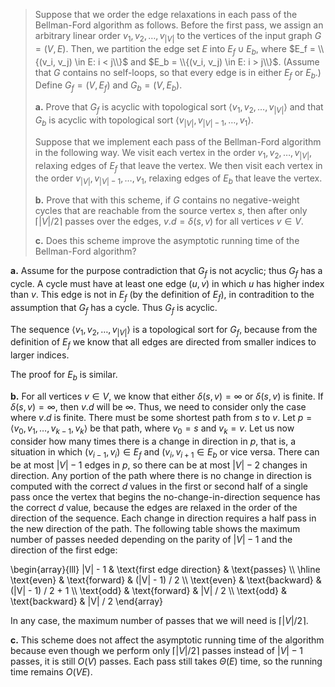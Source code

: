 > Suppose that we order the edge relaxations in each pass of the Bellman-Ford algorithm as follows. Before the first pass, we assign an arbitrary linear order $v_1, v_2, \ldots, v_{|V|}$ to the vertices of the input graph $G = (V, E)$. Then, we partition the edge set $E$ into $E_f \cup E_b$, where $E_f = \\{(v_i, v_j) \in E: i < j\\}$ and $E_b = \\{(v_i, v_j) \in E: i > j\\}$. (Assume that $G$ contains no self-loops, so that every edge is in either $E_f$ or $E_b$.) Define $G_f = (V, E_f)$ and $G_b = (V, E_b)$.
>
> **a.** Prove that $G_f$ is acyclic with topological sort $\langle v_1, v_2, \ldots, v_{|V|} \rangle$ and that $G_b$ is acyclic with topological sort $\langle v_{|V|}, v_{|V| - 1}, \ldots, v_1 \rangle$.
>
> Suppose that we implement each pass of the Bellman-Ford algorithm in the following way. We visit each vertex in the order $v_1, v_2, \ldots, v_{|V|}$, relaxing edges of $E_f$ that leave the vertex. We then visit each vertex in the order $v_{|V|}, v_{|V| - 1}, \ldots, v_1$, relaxing edges of $E_b$ that leave the vertex.
>
> **b.** Prove that with this scheme, if $G$ contains no negative-weight cycles that are reachable from the source vertex $s$, then after only $\lceil |V| / 2 \rceil$ passes over the edges, $v.d = \delta(s, v)$ for all vertices $v \in V$.
>
> **c.** Does this scheme improve the asymptotic running time of the Bellman-Ford algorithm?

**a.** Assume for the purpose contradiction that $G_f$ is not acyclic; thus $G_f$ has a cycle. A cycle must have at least one edge $(u, v)$ in which $u$ has higher index than $v$. This edge is not in $E_f$ (by the definition of $E_f$), in contradition to the assumption that $G_f$ has a cycle. Thus $G_f$ is acyclic.

The sequence $\langle v_1, v_2, \ldots, v_{|V|} \rangle$ is a topological sort for $G_f$, because from the definition of $E_f$ we know that all edges are directed from smaller indices to larger indices.

The proof for $E_b$ is similar.

**b.** For all vertices $v \in V$, we know that either $\delta(s, v) = \infty$ or $\delta(s, v)$ is finite. If $\delta(s, v) = \infty$, then $v.d$ will be $\infty$. Thus, we need to consider only the case where $v.d$ is finite. There must be some shortest path from $s$ to $v$. Let $p = \langle v_0, v_1, \ldots, v_{k - 1}, v_k \rangle$ be that path, where $v_0 = s$ and $v_k = v$. Let us now consider how many times there is a change in direction in $p$, that is, a situation in which $(v_{i - 1}, v_i) \in E_f$ and $(v_i, v_{i + 1} \in E_b$ or vice versa. There can be at most $|V| - 1$ edges in $p$, so there can be at most $|V| - 2$ changes in direction. Any portion of the path where there is no change in direction is computed with the correct $d$ values in the first or second half of a single pass once the vertex that begins the no-change-in-direction sequence has the correct $d$ value, because the edges are relaxed in the order of the direction of the sequence. Each change in direction requires a half pass in the new direction of the path. The following table shows the maximum number of passes needed depending on the parity of $|V| - 1$ and the direction of the first edge:

\begin{array}{lll}
|V| - 1 & \text{first edge direction} & \text{passes} \\\\
\hline
\text{even} & \text{forward}  & (|V| - 1) / 2       \\\\
\text{even} & \text{backward} & (|V| - 1) / 2 + 1   \\\\
\text{odd}  & \text{forward}  & |V| / 2             \\\\
\text{odd}  & \text{backward} & |V| / 2
\end{array}

In any case, the maximum number of passes that we will need is $\lceil |V| / 2 \rceil$.

**c.** This scheme does not affect the asymptotic running time of the algorithm because even though we perform only $\lceil |V| / 2 \rceil$ passes instead of $|V| - 1$ passes, it is still $O(V)$ passes. Each pass still takes $\Theta(E)$ time, so the running time remains $O(VE)$.
